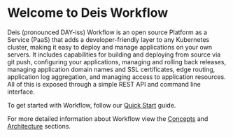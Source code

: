 # Welcome to Deis Workflow

Deis (pronounced DAY-iss) Workflow is an open source Platform as a Service (PaaS) that adds a developer-friendly layer to any Kubernetes cluster, making it easy to deploy and manage applications on your own servers.  It includes capabilities for building and deploying from source via git push, configuring your applications, managing and rolling back releases, managing application domain names and SSL certificates, edge routing, application log aggregation, and managing access to application resources.  All of this is exposed through a simple REST API and command line interface.

To get started with Workflow, follow our [Quick Start][quickstart] guide.

For more detailed information about Workflow view the [Concepts][concepts] and [Architecture][arch] sections.

[arch]: understanding-deis/architecture.md
[concepts]: understanding-deis/concepts.md
[quickstart]: installing-deis/quickstart.md
